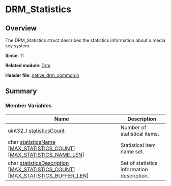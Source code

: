 # DRM_Statistics


## Overview

The DRM_Statistics struct describes the statistics information about a media key system.

**Since**: 11

**Related module**: [Drm](_drm.md)

**Header file**: [native_drm_common.h](native__drm__common_8h.md)


## Summary


### Member Variables

| Name| Description| 
| -------- | -------- |
| uint32_t [statisticsCount](_drm.md#statisticscount) | Number of statistical items.| 
| char [statisticsName](_drm.md#statisticsname) [[MAX_STATISTICS_COUNT](_drm.md#max_statistics_count)][[MAX_STATISTICS_NAME_LEN](_drm.md#max_statistics_name_len)] | Statistical item name set.| 
| char [statisticsDescription](_drm.md#statisticsdescription) [[MAX_STATISTICS_COUNT](_drm.md#max_statistics_count)][[MAX_STATISTICS_BUFFER_LEN](_drm.md#max_statistics_buffer_len)] | Set of statistics information description.| 
